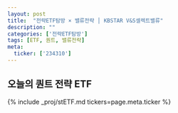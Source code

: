 ```yaml
---
layout: post
title:  "전략ETF탐방 × 밸류전략 │ KBSTAR V&S셀렉트밸류"
description: ""
categories: ['전략ETF탐방']
tags: [ETF, 퀀트, 밸류전략]
meta:
  ticker: ['234310']
---
```


## 오늘의 퀀트 전략 ETF

{% include _proj/stETF.md tickers=page.meta.ticker %}